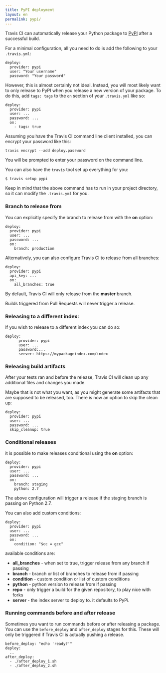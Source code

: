 ```yaml
---
title: PyPI deployment
layout: en
permalink: pypi/
---
```


Travis CI can automatically release your Python package to [PyPI](https://pypi.python.org/) after a successful build.

For a minimal configuration, all you need to do is add the following to your `.travis.yml`:

    deploy:
      provider: pypi
      user: "Your username"
      password: "Your password"


However, this is almost certainly not ideal.
Instead, you will most likely want to only release to PyPI when you release a new version of your package.
To do this, add `tags: tags` to the `on` section of your `.travis.yml` like so:

    deploy:
      provider: pypi
      user: ...
      password: ...
      on:
        - tags: true

Assuming you have the Travis CI command line client installed, you can encrypt your password like this:

    travis encrypt --add deploy.password

You will be prompted to enter your password on the command line.

You can also have the `travis` tool set up everything for you:

    $ travis setup pypi

Keep in mind that the above command has to run in your project directory, so it can modify the `.travis.yml` for you.

### Branch to release from

You can explicitly specify the branch to release from with the **on** option:

    deploy:
      provider: pypi
      user: ...
      password: ...
      on:
        branch: production

Alternatively, you can also configure Travis CI to release from all branches:

    deploy:
      provider: pypi
      api_key: ...
      on:
        all_branches: true

By default, Travis CI will only release from the **master** branch.

Builds triggered from Pull Requests will never trigger a release.

### Releasing to a different index:

If you wish to release to a different index you can do so:

    deploy:
          provider: pypi
          user: ...
          password:...
          server: https://mypackageindex.com/index

### Releasing build artifacts

After your tests ran and before the release, Travis CI will clean up any additional files and changes you made.

Maybe that is not what you want, as you might generate some artifacts that are supposed to be released, too. There is now an option to skip the clean up:

    deploy:
      provider: pypi
      user: ...
      password: ...
      skip_cleanup: true

### Conditional releases

it is possible to make releases conditional using the **on** option:

    deploy:
      provider: pypi
      user: ...
      password: ...
      on:
        branch: staging
        python: 2.7

The above configuration will trigger a release if the staging branch is passing on Python 2.7.

You can also add custom conditions:

    deploy:
      provider: pypi
      user: ...
      password: ...
      on:
        condition: "$cc = gcc"

available conditions are:

* **all_branches** - when set to true, trigger release from any branch if passing
* **branch** - branch or list of branches to release from if passing
* **condition** - custom condition or list of custom conditions
* **python** - python version to release from if passing
* **repo** - only trigger a build for the given repository, to play nice with forks
* **server** - the index server to deploy to. it defaults to PyPi.

### Running commands before and after release

Sometimes you want to run commands before or after releasing a package. You can use the `before_deploy` and `after_deploy` stages for this. These will only be triggered if Travis CI is actually pushing a release.

    before_deploy: "echo 'ready?'"
    deploy:
      ..
    after_deploy:
      - ./after_deploy_1.sh
      - ./after_deploy_2.sh
